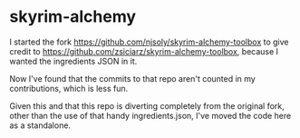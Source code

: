 # skyrim-alchemy

I started the fork https://github.com/njsoly/skyrim-alchemy-toolbox to give credit to https://github.com/zsiciarz/skyrim-alchemy-toolbox, because I wanted the ingredients JSON in it.

Now I've found that the commits to that repo aren't counted in my contributions, which is less fun.

Given this and that this repo is diverting completely from the original fork, other than the use of that handy ingredients.json, I've moved the code here as a standalone.
